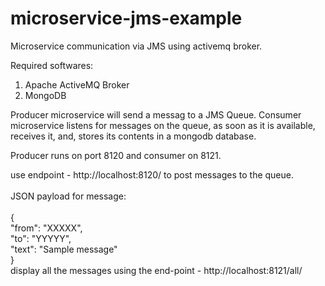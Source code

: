 # microservice-jms-example

Microservice communication via JMS using activemq broker.

Required softwares:

1. Apache ActiveMQ Broker
2. MongoDB

Producer microservice will send a messag to a JMS Queue.
Consumer microservice listens for messages on the queue, as soon as it is available, receives it, and, stores its contents in a mongodb database.

Producer runs on port 8120 and consumer on 8121.

use endpoint - http://localhost:8120/ to post messages to the queue.
<br>
<br>
JSON payload for message:
<br>
<br>
{
<br>
	"from": "XXXXX",
<br>
	"to": "YYYYY",
<br>
	"text": "Sample message"
<br>
}
<br>
display all the messages using the end-point - http://localhost:8121/all/

